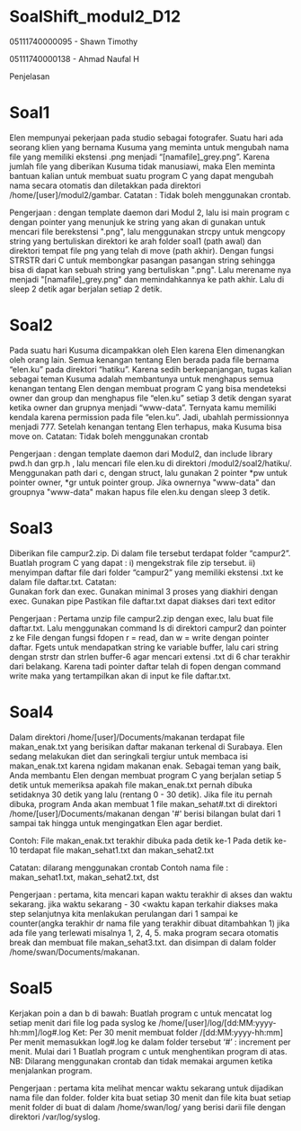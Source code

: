 # SoalShift_modul2_D12

05111740000095 - Shawn Timothy

05111740000138 - Ahmad Naufal H

Penjelasan


# Soal1
Elen mempunyai pekerjaan pada studio sebagai fotografer. Suatu hari ada seorang klien yang bernama Kusuma yang meminta untuk mengubah nama file yang memiliki ekstensi .png menjadi “[namafile]_grey.png”. Karena jumlah file yang diberikan Kusuma tidak manusiawi, maka Elen meminta bantuan kalian untuk membuat suatu program C yang dapat mengubah nama secara otomatis dan diletakkan pada direktori /home/[user]/modul2/gambar.
Catatan : Tidak boleh menggunakan crontab.

Pengerjaan : dengan template daemon dari Modul 2, lalu isi main program c dengan pointer yang menunjuk ke string yang akan di gunakan untuk mencari file berekstensi ".png", lalu menggunakan strcpy untuk mengcopy string yang bertuliskan direktori ke arah folder soal1 (path awal) dan direktori tempat file png yang telah di move (path akhir). Dengan fungsi STRSTR dari C untuk membongkar pasangan pasangan string sehingga bisa di dapat kan sebuah string yang bertuliskan ".png". Lalu merename nya menjadi "[namafile]_grey.png" dan memindahkannya ke path akhir. Lalu di sleep 2 detik agar berjalan setiap 2 detik.



# Soal2
Pada suatu hari Kusuma dicampakkan oleh Elen karena Elen dimenangkan oleh orang lain. Semua kenangan tentang Elen berada pada file bernama “elen.ku” pada direktori “hatiku”. Karena sedih berkepanjangan, tugas kalian sebagai teman Kusuma adalah membantunya untuk menghapus semua kenangan tentang Elen dengan membuat program C yang bisa mendeteksi owner dan group dan menghapus file “elen.ku” setiap 3 detik dengan syarat ketika owner dan grupnya menjadi “www-data”. Ternyata kamu memiliki kendala karena permission pada file “elen.ku”. Jadi, ubahlah permissionnya menjadi 777. Setelah kenangan tentang Elen terhapus, maka Kusuma bisa move on.
Catatan: Tidak boleh menggunakan crontab

Pengerjaan : dengan template daemon dari Modul2, dan include library pwd.h dan grp.h , lalu mencari file elen.ku di direktori /modul2/soal2/hatiku/. Menggunakan path dari c, dengan struct, lalu gunakan 2 pointer *pw untuk pointer owner, *gr untuk pointer group. Jika ownernya "www-data" dan groupnya "www-data" makan hapus file elen.ku dengan sleep 3 detik.


# Soal3
Diberikan file campur2.zip. Di dalam file tersebut terdapat folder “campur2”. 
Buatlah program C yang dapat :
i)  mengekstrak file zip tersebut.
ii) menyimpan daftar file dari folder “campur2” yang memiliki ekstensi .txt ke dalam file daftar.txt. 
Catatan:  
Gunakan fork dan exec.
Gunakan minimal 3 proses yang diakhiri dengan exec.
Gunakan pipe
Pastikan file daftar.txt dapat diakses dari text editor

Pengerjaan : Pertama unzip file campur2.zip dengan exec, lalu buat file daftar.txt. Lalu menggunakan command ls di direktori campur2 dan pointer z ke File dengan fungsi fdopen r = read, dan w = write dengan pointer daftar. Fgets untuk mendapatkan string ke variable buffer, lalu cari string dengan strstr dan strlen buffer-6 agar mencari extensi .txt di 6 char terakhir dari belakang. Karena tadi pointer daftar telah di fopen dengan command write maka yang tertampilkan akan di input ke file daftar.txt.

# Soal4
Dalam direktori /home/[user]/Documents/makanan terdapat file makan_enak.txt yang berisikan daftar makanan terkenal di Surabaya. Elen sedang melakukan diet dan seringkali tergiur untuk membaca isi makan_enak.txt karena ngidam makanan enak. Sebagai teman yang baik, Anda membantu Elen dengan membuat program C yang berjalan setiap 5 detik untuk memeriksa apakah file makan_enak.txt pernah dibuka setidaknya 30 detik yang lalu (rentang 0 - 30 detik).
Jika file itu pernah dibuka, program Anda akan membuat 1 file makan_sehat#.txt di direktori /home/[user]/Documents/makanan dengan '#' berisi bilangan bulat dari 1 sampai tak hingga untuk mengingatkan Elen agar berdiet.

Contoh:
File makan_enak.txt terakhir dibuka pada detik ke-1
Pada detik ke-10 terdapat file makan_sehat1.txt dan makan_sehat2.txt

Catatan: 
dilarang menggunakan crontab
Contoh nama file : makan_sehat1.txt, makan_sehat2.txt, dst

Pengerjaan : pertama, kita mencari kapan waktu terakhir di akses dan waktu sekarang. jika waktu sekarang - 30 <waktu kapan terkahir diakses maka step selanjutnya kita menlakukan perulangan dari 1 sampai ke counter(angka terakhir dr nama file yang terakhir dibuat ditambahkan 1) jika ada file yang terlewati misalnya 1, 2, 4, 5. maka program secara otomatis break dan membuat file makan_sehat3.txt. dan disimpan  di dalam folder /home/swan/Documents/makanan.


# Soal5
Kerjakan poin a dan b di bawah:
Buatlah program c untuk mencatat log setiap menit dari file log pada syslog ke /home/[user]/log/[dd:MM:yyyy-hh:mm]/log#.log
Ket:
Per 30 menit membuat folder /[dd:MM:yyyy-hh:mm]
Per menit memasukkan log#.log ke dalam folder tersebut
‘#’ : increment per menit. Mulai dari 1
Buatlah program c untuk menghentikan program di atas.
NB: Dilarang menggunakan crontab dan tidak memakai argumen ketika menjalankan program.

Pengerjaan : pertama kita melihat mencar waktu sekarang untuk dijadikan nama file dan folder. folder kita buat setiap 30 menit dan file kita buat setiap menit folder di buat di dalam /home/swan/log/ yang berisi darii file dengan direktori /var/log/syslog.


